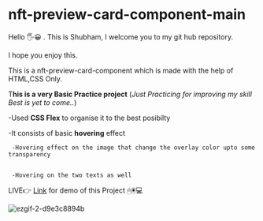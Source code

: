 # nft-preview-card-component-main

Hello 🖐😀 .
This is Shubham, I welcome you to my git hub repository.

I hope you enjoy this.


 
This is a nft-preview-card-component which is made with the help of HTML,CSS Only.

T**his is a very Basic Practice project** (_Just  Practicing  for improving my skill  Best is yet to come.._) 


-Used **CSS Flex** to organise it to the best posibilty

-It consists of basic **hovering** effect

     -Hovering effect on the image that change the overlay color upto some transparency
     
     
     -Hovering on the two texts as well 
     
     

LIVE👉 [Link](https://iamskedy.github.io/nft-preview-card-component-main/) for demo of this Project 
🖱🖲💻




![ezgif-2-d9e3c8894b](https://user-images.githubusercontent.com/95680495/158104507-562bf0b3-2350-4559-8b53-65d8036af74f.gif)


